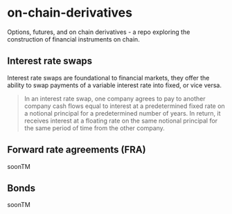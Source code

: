 # on-chain-derivatives

Options, futures, and on chain derivatives - a repo exploring the construction of financial instruments on chain.

## Interest rate swaps

Interest rate swaps are foundational to financial markets, they offer the ability to swap payments of a variable interest rate into fixed, or vice versa.

> In an interest rate swap, one company agrees to pay to another company cash flows equal to interest at a predetermined fixed rate on a notional principal for a predetermined number of years. In return, it  receives interest at a floating rate on the same notional principal for the same period of time from the other company.

## Forward rate agreements (FRA)

soonTM

## Bonds

soonTM